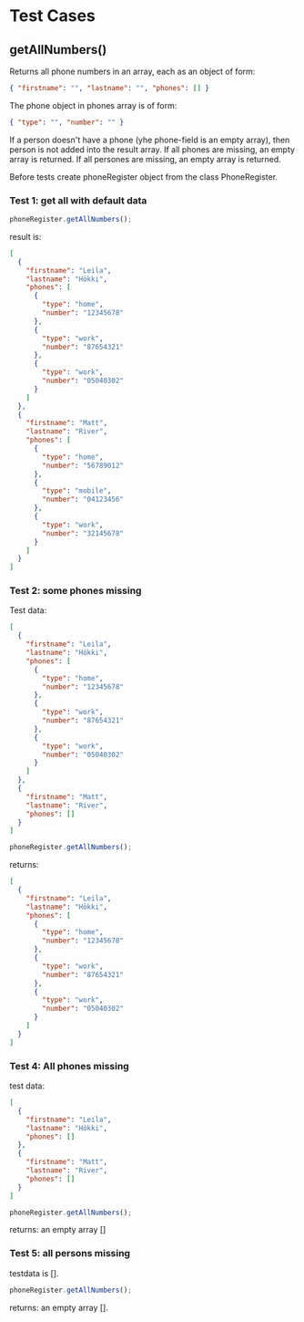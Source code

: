 # Test Cases

## **getAllNumbers()**

Returns all phone numbers in an array, each as an object of form:

```json
{ "firstname": "", "lastname": "", "phones": [] }
```

The phone object in phones array is of form:

```json
{ "type": "", "number": "" }
```

If a person doesn't have a phone (yhe phone-field is an empty array), then person
is not added into the result array.
If all phones are missing, an empty array is returned.
If all persones are missing, an empty array is returned.

Before tests create phoneRegister object from the class PhoneRegister.

### Test 1: get all with default data

```js
phoneRegister.getAllNumbers();
```

result is:

```json
[
  {
    "firstname": "Leila",
    "lastname": "Hökki",
    "phones": [
      {
        "type": "home",
        "number": "12345678"
      },
      {
        "type": "work",
        "number": "87654321"
      },
      {
        "type": "work",
        "number": "05040302"
      }
    ]
  },
  {
    "firstname": "Matt",
    "lastname": "River",
    "phones": [
      {
        "type": "home",
        "number": "56789012"
      },
      {
        "type": "mobile",
        "number": "04123456"
      },
      {
        "type": "work",
        "number": "32145678"
      }
    ]
  }
]
```

### Test 2: some phones missing

Test data:

```json
[
  {
    "firstname": "Leila",
    "lastname": "Hökki",
    "phones": [
      {
        "type": "home",
        "number": "12345678"
      },
      {
        "type": "work",
        "number": "87654321"
      },
      {
        "type": "work",
        "number": "05040302"
      }
    ]
  },
  {
    "firstname": "Matt",
    "lastname": "River",
    "phones": []
  }
]
```

```js
phoneRegister.getAllNumbers();
```

returns:

```json
[
  {
    "firstname": "Leila",
    "lastname": "Hökki",
    "phones": [
      {
        "type": "home",
        "number": "12345678"
      },
      {
        "type": "work",
        "number": "87654321"
      },
      {
        "type": "work",
        "number": "05040302"
      }
    ]
  }
]
```

### Test 4: All phones missing

test data:

```json
[
  {
    "firstname": "Leila",
    "lastname": "Hökki",
    "phones": []
  },
  {
    "firstname": "Matt",
    "lastname": "River",
    "phones": []
  }
]
```

```js
phoneRegister.getAllNumbers();
```

returns: an empty array []

### Test 5: all persons missing

testdata is [].

```js
phoneRegister.getAllNumbers();
```

returns: an empty array [].
